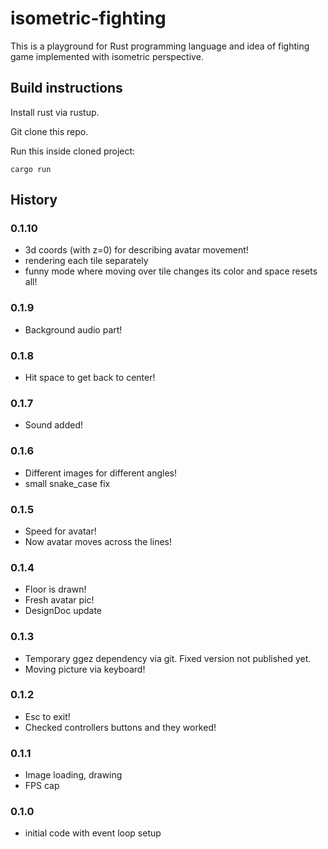 # isometric-fighting

This is a playground for Rust programming language and idea of fighting game implemented with isometric perspective.

## Build instructions

Install rust via rustup.

Git clone this repo.

Run this inside cloned project:
```
cargo run
```

## History

### 0.1.10
 - 3d coords (with z=0) for describing avatar movement!
 - rendering each tile separately
 - funny mode where moving over tile changes its color and space resets all!

### 0.1.9
 - Background audio part!

### 0.1.8
 - Hit space to get back to center!

### 0.1.7
 - Sound added!

### 0.1.6
 - Different images for different angles!
 - small snake_case fix

### 0.1.5
 - Speed for avatar!
 - Now avatar moves across the lines!

### 0.1.4
 - Floor is drawn!
 - Fresh avatar pic!
 - DesignDoc update

### 0.1.3
 - Temporary ggez dependency via git. Fixed version not published yet.
 - Moving picture via keyboard!

### 0.1.2
 - Esc to exit!
 - Checked controllers buttons and they worked!

### 0.1.1
 - Image loading, drawing
 - FPS cap

### 0.1.0
 - initial code with event loop setup